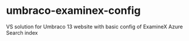 # umbraco-examinex-config
VS solution for Umbraco 13 website with basic config of ExamineX Azure Search index
